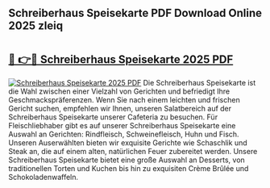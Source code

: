 ## Schreiberhaus Speisekarte PDF Download Online 2025 zIeiq

# <h2><a href="http://gca8ivl.nevu.top/?p=Schreiberhaus+Speisekarte">🔗 👉🔴 Schreiberhaus Speisekarte 2025 PDF</a></h2>

[![Schreiberhaus Speisekarte 2025 PDF](https://i.imgur.com/dBaPXMq.png)](http://gca8ivl.nevu.top/?p=Schreiberhaus+Speisekarte)
Die Schreiberhaus Speisekarte ist die Wahl zwischen einer Vielzahl von Gerichten und befriedigt Ihre Geschmackspräferenzen. Wenn Sie nach einem leichten und frischen Gericht suchen, empfehlen wir Ihnen, unseren Salatbereich auf der Schreiberhaus Speisekarte unserer Cafeteria zu besuchen. Für Fleischliebhaber gibt es auf unserer Schreiberhaus Speisekarte eine Auswahl an Gerichten: Rindfleisch, Schweinefleisch, Huhn und Fisch. Unseren Auserwählten bieten wir exquisite Gerichte wie Schaschlik und Steak an, die auf einem alten, natürlichen Feuer zubereitet werden. Unsere Schreiberhaus Speisekarte bietet eine große Auswahl an Desserts, von traditionellen Torten und Kuchen bis hin zu exquisiten Crème Brûlée und Schokoladenwaffeln.
